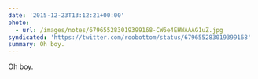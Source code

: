 ```yaml
---
date: '2015-12-23T13:12:21+00:00'
photo:
  - url: /images/notes/679655283019399168-CW6e4EHWAAAG1uZ.jpg
syndicated: 'https://twitter.com/roobottom/status/679655283019399168'
summary: Oh boy.
---
```

Oh boy. 
